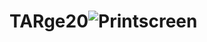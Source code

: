 # TARge20![Printscreen](https://user-images.githubusercontent.com/100429585/174013062-cf3b0f82-1e0f-4899-9dbb-3ad7c1de0fae.JPG)
